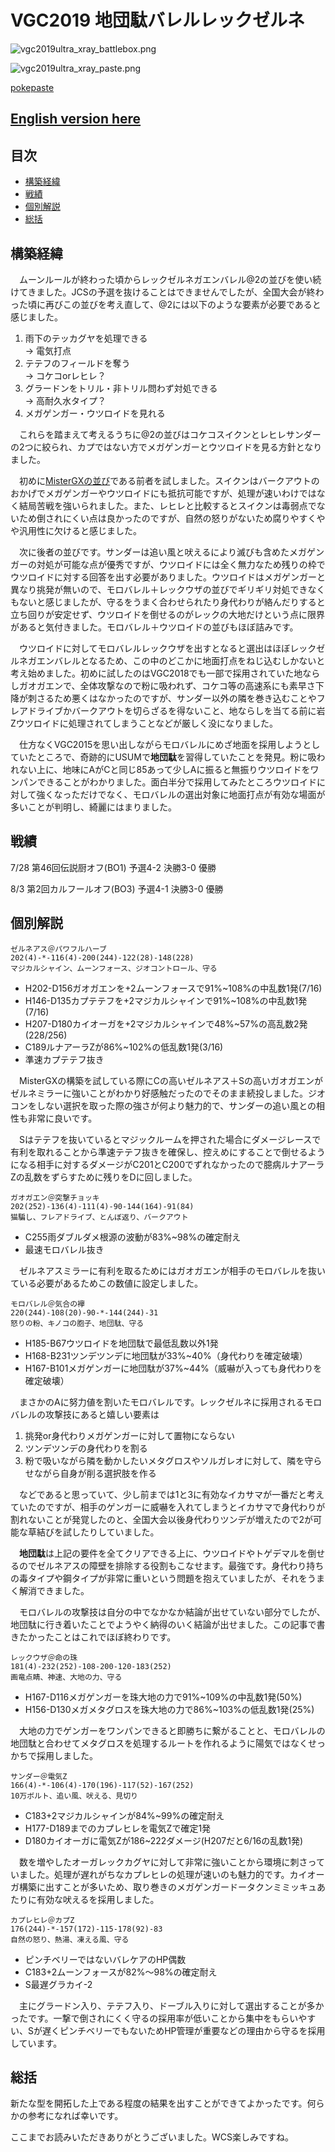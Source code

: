 # VGC2019 地団駄バレルレックゼルネ

![vgc2019ultra_xray_battlebox.png](vgc2019ultra_xray_battlebox.png)

![vgc2019ultra_xray_paste.png](vgc2019ultra_xray_paste.png)

[pokepaste](https://pokepast.es/99b57ed559a77be3)

## [English version here](vgc2019ultra_xray_en.md)

## 目次
- [構築経緯](#構築経緯)
- [戦績](#戦績)
- [個別解説](#個別解説)
- [総括](#総括)

## 構築経緯
　ムーンルールが終わった頃からレックゼルネガエンバレル@2の並びを使い続けてきました。JCSの予選を抜けることはできませんでしたが、全国大会が終わった頃に再びこの並びを考え直して、@2には以下のような要素が必要であると感じました。

1. 雨下のテッカグヤを処理できる  
→ 電気打点
2. テテフのフィールドを奪う  
→ コケコorレヒレ？
3. グラードンをトリル・非トリル問わず対処できる  
→ 高耐久水タイプ？
4. メガゲンガー・ウツロイドを見れる

　これらを踏まえて考えるうちに@2の並びはコケコスイクンとレヒレサンダーの2つに絞られ、カプではない方でメガゲンガーとウツロイドを見る方針となりました。

　初めに[MisterGXの並び](https://www.trainertower.com/blue-stream-a-spring-scramble-1st-place-team-report/)である前者を試しました。スイクンはバークアウトのおかげでメガゲンガーやウツロイドにも抵抗可能ですが、処理が速いわけではなく結局苦戦を強いられました。また、レヒレと比較するとスイクンは毒弱点でないため倒されにくい点は良かったのですが、自然の怒りがないため腐りやすくやや汎用性に欠けると感じました。

　次に後者の並びです。サンダーは追い風と吠えるにより滅びも含めたメガゲンガーの対処が可能な点が優秀ですが、ウツロイドには全く無力なため残りの枠でウツロイドに対する回答を出す必要がありました。ウツロイドはメガゲンガーと異なり挑発が無いので、モロバレル＋レックウザの並びでギリギリ対処できなくもないと感じましたが、守るをうまく合わせられたり身代わりが絡んだりすると立ち回りが安定せず、ウツロイドを倒せるのがレックの大地だけという点に限界があると気付きました。モロバレル＋ウツロイドの並びもほぼ詰みです。

　ウツロイドに対してモロバレルレックウザを出すとなると選出はほぼレックゼルネガエンバレルとなるため、この中のどこかに地面打点をねじ込むしかないと考え始めました。初めに試したのはVGC2018でも一部で採用されていた地ならしガオガエンで、全体攻撃なので粉に吸われず、コケコ等の高速系にも素早さ下降が刺さるため悪くはなかったのですが、サンダー以外の隣を巻き込むことやフレアドライブかバークアウトを切らざるを得ないこと、地ならしを当てる前に岩Zウツロイドに処理されてしまうことなどが厳しく没になりました。
 
　仕方なくVGC2015を思い出しながらモロバレルにめざ地面を採用しようとしていたところで、奇跡的にUSUMで**地団駄**を習得していたことを発見。粉に吸われない上に、地味にAがCと同じ85あって少しAに振ると無振りウツロイドをワンパンできることがわかりました。面白半分で採用してみたところウツロイドに対して強くなっただけでなく、モロバレルの選出対象に地面打点が有効な場面が多いことが判明し、綺麗にはまりました。

## 戦績
7/28 第46回伝説厨オフ(BO1) 予選4-2 決勝3-0 優勝

8/3 第2回カルフールオフ(BO3) 予選4-1 決勝3-0 優勝

## 個別解説
```
ゼルネアス＠パワフルハーブ
202(4)-*-116(4)-200(244)-122(28)-148(228)
マジカルシャイン、ムーンフォース、ジオコントロール、守る
```
- H202-D156ガオガエンを+2ムーンフォースで91%~108%の中乱数1発(7/16)
- H146-D135カプテテフを+2マジカルシャインで91%~108%の中乱数1発(7/16)
- H207-D180カイオーガを+2マジカルシャインで48%~57%の高乱数2発(228/256)
- C189ルナアーラZが86%~102%の低乱数1発(3/16)
- 準速カプテテフ抜き

　MisterGXの構築を試している際にCの高いゼルネアス＋Sの高いガオガエンがゼルネミラーに強いことがわかり好感触だったのでそのまま続投しました。ジオコンをしない選択を取った際の強さが何より魅力的で、サンダーの追い風との相性も非常に良いです。

　Sはテテフを抜いているとマジックルームを押された場合にダメージレースで有利を取れることから準速テテフ抜きを確保し、控えめにすることで倒せるようになる相手に対するダメージがC201とC200でずれなかったので臆病ルナアーラZの乱数をずらすために残りをDに回しました。

```
ガオガエン＠突撃チョッキ
202(252)-136(4)-111(4)-90-144(164)-91(84)
猫騙し、フレアドライブ、とんぼ返り、バークアウト
```
- C255雨ダブルダメ根源の波動が83%~98%の確定耐え
- 最速モロバレル抜き

　ゼルネアスミラーに有利を取るためにはガオガエンが相手のモロバレルを抜いている必要があるためこの数値に設定しました。

```
モロバレル＠気合の襷
220(244)-108(20)-90-*-144(244)-31
怒りの粉、キノコの胞子、地団駄、守る
```
- H185-B67ウツロイドを地団駄で最低乱数以外1発
- H168-B231ツンデツンデに地団駄が33%~40%（身代わりを確定破壊）
- H167-B101メガゲンガーに地団駄が37%~44%（威嚇が入っても身代わりを確定破壊）

　まさかのAに努力値を割いたモロバレルです。レックゼルネに採用されるモロバレルの攻撃技にあると嬉しい要素は

1. 挑発or身代わりメガゲンガーに対して置物にならない
2. ツンデツンデの身代わりを割る
3. 粉で吸いながら隣を動かしたいメタグロスやソルガレオに対して、隣を守らせながら自身が削る選択肢を作る

　などであると思っていて、少し前までは1と3に有効なイカサマが一番だと考えていたのですが、相手のゲンガーに威嚇を入れてしまうとイカサマで身代わりが割れないことが発覚したのと、全国大会以後身代わりツンデが増えたので2が可能な草結びを試したりしていました。

　**地団駄**は上記の要件を全てクリアできる上に、ウツロイドやトゲデマルを倒せるのでゼルネアスの障壁を排除する役割もこなせます。最強です。身代わり持ちの毒タイプや鋼タイプが非常に重いという問題を抱えていましたが、それをうまく解消できました。

　モロバレルの攻撃技は自分の中でなかなか結論が出せていない部分でしたが、地団駄に行き着いたことでようやく納得のいく結論が出せました。この記事で書きたかったことはこれでほぼ終わりです。

```
レックウザ＠命の珠
181(4)-232(252)-108-200-120-183(252)
画竜点睛、神速、大地の力、守る
```
- H167-D116メガゲンガーを珠大地の力で91%~109%の中乱数1発(50%)
- H156-D130メガメタグロスを珠大地の力で86%~103%の低乱数1発(25%)

　大地の力でゲンガーをワンパンできると即勝ちに繋がることと、モロバレルの地団駄と合わせてメタグロスを処理するルートを作れるように陽気ではなくせっかちで採用しました。

```
サンダー＠電気Z
166(4)-*-106(4)-170(196)-117(52)-167(252)
10万ボルト、追い風、吠える、見切り
```
- C183+2マジカルシャインが84%~99%の確定耐え
- H177-D189までのカプレヒレを電気Zで確定1発
- D180カイオーガに電気Zが186~222ダメージ(H207だと6/16の乱数1発)

　数を増やしたオーガレックカグヤに対して非常に強いことから環境に刺さっていました。処理が遅れがちなカプレヒレの処理が速いのも魅力的です。カイオーガ構築に出すことが多いため、取り巻きのメガゲンガードータクンミミッキュあたりに有効な吠えるを採用しました。

```
カプレヒレ＠カプZ
176(244)-*-157(172)-115-178(92)-83
自然の怒り、熱湯、凍える風、守る
```
- ピンチベリーではないバレケアのHP偶数
- C183+2ムーンフォースが82%～98%の確定耐え
- S最遅グラカイ-2

　主にグラードン入り、テテフ入り、ドーブル入りに対して選出することが多かったです。一撃で倒されにくく守るの採用率が低いことから集中をもらいやすい、Sが遅くピンチベリーでもないためHP管理が重要などの理由から守るを採用しています。

## 総括

新たな型を開拓した上である程度の結果を出すことができてよかったです。何らかの参考になれば幸いです。

ここまでお読みいただきありがとうございました。WCS楽しみですね。
